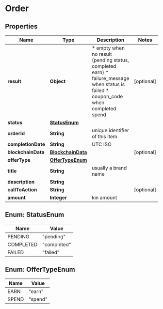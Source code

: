 
# Order

## Properties
Name | Type | Description | Notes
------------ | ------------- | ------------- | -------------
**result** | **Object** | * empty when no result (pending status, completed earn) * failure_message when status is failed * coupon_code when completed spend  |  [optional]
**status** | [**StatusEnum**](#StatusEnum) |  | 
**orderId** | **String** | unique identifier of this item | 
**completionDate** | **String** | UTC ISO | 
**blockchainData** | [**BlockchainData**](BlockchainData.md) |  |  [optional]
**offerType** | [**OfferTypeEnum**](#OfferTypeEnum) |  | 
**title** | **String** | usually a brand name | 
**description** | **String** |  | 
**callToAction** | **String** |  |  [optional]
**amount** | **Integer** | kin amount | 



<a name="StatusEnum"></a>
## Enum: StatusEnum
Name | Value
---- | -----
PENDING | &quot;pending&quot;
COMPLETED | &quot;completed&quot;
FAILED | &quot;failed&quot;


<a name="OfferTypeEnum"></a>
## Enum: OfferTypeEnum
Name | Value
---- | -----
EARN | &quot;earn&quot;
SPEND | &quot;spend&quot;



